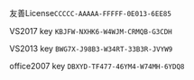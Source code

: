 友善License`CCCCC-AAAAA-FFFFF-0E013-6EE85`

VS2017 key `KBJFW-NXHK6-W4WJM-CRMQB-G3CDH`

VS2013 key `BWG7X-J98B3-W34RT-33B3R-JVYW9`

office2007 key `DBXYD-TF477-46YM4-W74MH-6YDQ8`

